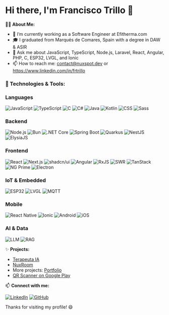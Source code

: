 # Hi there, I'm Francisco Trillo 👋

👨‍💻 **About Me:**
- 💼 I’m currently working as a Software Engineer at Efitherma.com
- 🎓 I graduated from Marqués de Comares, Spain with a degree in DAW & ASIR 
- 💬 Ask me about JavaScript, TypeScript, Node.js, Laravel, React, Angular, PHP, C, ESP32, LVGL, and Ionic
- 📫 How to reach me: contact@nuxspot.dev or https://www.linkedin.com/in/frtrillo

### 🔧 Technologies & Tools:

### **Languages**
![JavaScript](https://img.shields.io/badge/-JavaScript-000?&logo=javascript)
![TypeScript](https://img.shields.io/badge/-TypeScript-000?&logo=typescript)
![C](https://img.shields.io/badge/-C-000?&logo=c)
![C#](https://img.shields.io/badge/-C%23-000?&logo=csharp)
![Java](https://img.shields.io/badge/Java-000?logo=openjdk)
![Kotlin](https://img.shields.io/badge/-Kotlin-000?&logo=kotlin)
![CSS](https://img.shields.io/badge/-CSS-000?&logo=css)
![Sass](https://img.shields.io/badge/-Sass-000?&logo=sass)

### **Backend**
![Node.js](https://img.shields.io/badge/-Node.js-000?&logo=node.js)
![Bun](https://img.shields.io/badge/-Bun-000?&logo=bun)
![.NET Core](https://img.shields.io/badge/-.NET%20Core-000?&logo=dotnet)
![Spring Boot](https://img.shields.io/badge/-Spring%20Boot-000?&logo=springboot)
![Quarkus](https://img.shields.io/badge/-Quarkus-000?&logo=quarkus)
![NestJS](https://img.shields.io/badge/-NestJS-000?&logo=nestjs)
![ElysiaJS](https://img.shields.io/badge/-ElysiaJS-000?&logo=elysia)

### **Frontend**
![React](https://img.shields.io/badge/-React-000?&logo=react)
![Next.js](https://img.shields.io/badge/-Next.js-000?&logo=next.js)
![shadcn/ui](https://img.shields.io/badge/-shadcn%2Fui-000?&logo=radixui)
![Angular](https://img.shields.io/badge/-Angular-000?&logo=angular)
![RxJS](https://img.shields.io/badge/-RxJS-000?&logo=reactivex)
![SWR](https://img.shields.io/badge/-SWR-000?&logo=swr)
![TanStack](https://img.shields.io/badge/-TanStack-000?&logo=reactquery)
![NG Prime](https://img.shields.io/badge/-NG%20Prime-000?&logo=primefaces)
![Electron](https://img.shields.io/badge/-Electron-000?&logo=electron)

### **IoT & Embedded**
![ESP32](https://img.shields.io/badge/-ESP32-000?&logo=espressif)
![LVGL](https://img.shields.io/badge/-LVGL-000?&logo=lvgl)
![MQTT](https://img.shields.io/badge/-MQTT-000?&logo=mqtt)

### **Mobile**
![React Native](https://img.shields.io/badge/-React%20Native-000?&logo=react)
![Ionic](https://img.shields.io/badge/-Ionic-000?&logo=ionic)
![Android](https://img.shields.io/badge/-Android-000?&logo=android)
![iOS](https://img.shields.io/badge/-iOS-000?&logo=apple)

### **AI & Data**
![LLM](https://img.shields.io/badge/-LLMs-000?&logo=openai)
![RAG](https://img.shields.io/badge/-RAG-000?&logo=huggingface)


✨ **Projects:**
- [Terapeuta IA](https://www.terapeutaia.com)
- [NuxRoom](https://www.nuxroom.com)
- More projects: [Portfolio](https://www.nuxspot.dev/portfolio)
- [QR Scanner on Google Play](https://play.google.com/store/apps/developer?)

📫 **Connect with me:**

[![LinkedIn](https://img.shields.io/badge/-LinkedIn-000?&logo=LinkedIn&logoColor=ffffff)](https://www.linkedin.com/in/frtrillo)
[![GitHub](https://img.shields.io/badge/-GitHub-000?&logo=GitHub)](https://github.com/Frtrillo)

Thanks for visiting my profile! 😄
